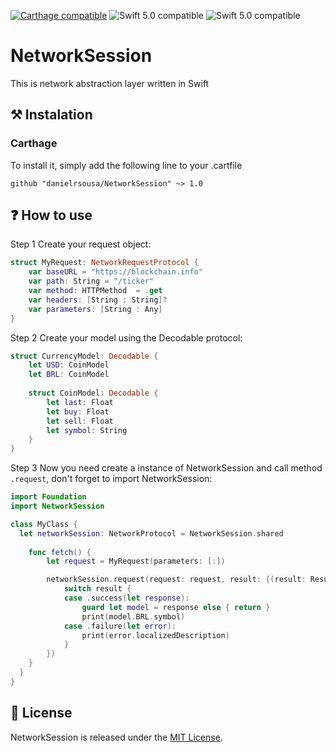 [![Carthage compatible](https://img.shields.io/badge/Carthage-compatible-4BC51D.svg?style=plastic)](https://github.com/Carthage/Carthage)
![Swift 5.0 compatible](https://img.shields.io/static/v1?label=Swift&message=5.0&style=plastic&logo=appveyo)
![Swift 5.0 compatible](https://img.shields.io/static/v1?label=Minimum%20iOS%20version&message=13.2&color=F76831&style=plastic&logo=appveyo)

# NetworkSession

This is network abstraction layer written in Swift

## ⚒ Instalation

### Carthage
To install it, simply add the following line to your .cartfile

`github "danielrsousa/NetworkSession" ~> 1.0`

## ❓ How to use 

Step 1 Create your request object:

```swift
struct MyRequest: NetworkRequestProtocol {
    var baseURL = "https://blockchain.info"
    var path: String = "/ticker"
    var method: HTTPMethod  = .get
    var headers: [String : String]?
    var parameters: [String : Any]
}
```

Step 2 Create your model using the Decodable protocol:

```swift
struct CurrencyModel: Decodable {
    let USD: CoinModel
    let BRL: CoinModel
    
    struct CoinModel: Decodable {
        let last: Float
        let buy: Float
        let sell: Float
        let symbol: String
    }
}
```

Step 3 Now you need create a instance of NetworkSession and call method `.request`, don't forget to import NetworkSession:

```swift
import Foundation
import NetworkSession

class MyClass {
  let networkSession: NetworkProtocol = NetworkSession.shared
  
    func fetch() {
        let request = MyRequest(parameters: [:])

        networkSession.request(request: request, result: {(result: Result<CurrencyModel?, NetworkError>) in
            switch result {
            case .success(let response):
                guard let model = response else { return }
                print(model.BRL.symbol)
            case .failure(let error):
                print(error.localizedDescription)
            }
        })
    }
  }
}
```

## 📝 License

NetworkSession is released under the [MIT License](LICENSE.md).





